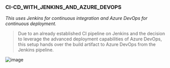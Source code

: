 ### CI-CD_WITH_JENKINS_AND_AZURE_DEVOPS
_This uses Jenkins for continuous integration and Azure DevOps for continuous deployment._

> Due to an already established CI pipeline on Jenkins and the decision to leverage the advanced deployment capabilities of Azure DevOps, this setup hands over the build artifact to Azure DevOps from the Jenkins pipeline.


![image](https://github.com/user-attachments/assets/7d4591e7-68a3-4bc6-8282-4f4683b353d0)
